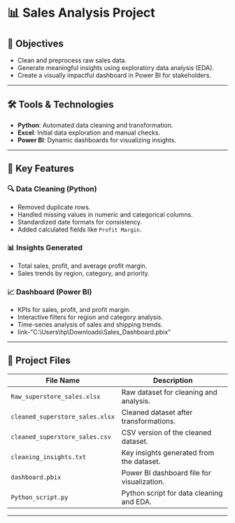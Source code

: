 # 📊 Sales Analysis Project

## 🎯 Objectives
- Clean and preprocess raw sales data.
- Generate meaningful insights using exploratory data analysis (EDA).
- Create a visually impactful dashboard in Power BI for stakeholders.

---

## 🛠 Tools & Technologies
- **Python**: Automated data cleaning and transformation.
- **Excel**: Initial data exploration and manual checks.
- **Power BI**: Dynamic dashboards for visualizing insights.

---

## 🌟 Key Features

### 🔍 Data Cleaning (Python)
- Removed duplicate rows.
- Handled missing values in numeric and categorical columns.
- Standardized date formats for consistency.
- Added calculated fields like `Profit Margin`.

### 📊 Insights Generated
- Total sales, profit, and average profit margin.
- Sales trends by region, category, and priority.

### 📈 Dashboard (Power BI)
- KPIs for sales, profit, and profit margin.
- Interactive filters for region and category analysis.
- Time-series analysis of sales and shipping trends.
- link-"C:\Users\hp\Downloads\Sales_Dashboard.pbix"

---

## 📁 Project Files

| **File Name**                  | **Description**                                  |
|--------------------------------|--------------------------------------------------|
| `Raw_superstore_sales.xlsx`    | Raw dataset for cleaning and analysis.           |
| `cleaned_superstore_sales.xlsx`| Cleaned dataset after transformations.           |
| `cleaned_superstore_sales.csv` | CSV version of the cleaned dataset.              |
| `cleaning_insights.txt`        | Key insights generated from the dataset.         |
| `dashboard.pbix`               | Power BI dashboard file for visualization.       |
| `Python_script.py`           | Python script for data cleaning and EDA.           |

---


